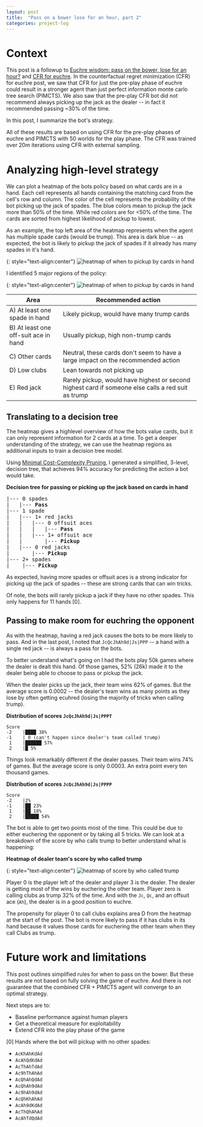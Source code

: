 ```yaml
---
layout: post
title:  "Pass on a bower lose for an hour, part 2"
categories: project-log
---
```


# Context
This post is a followup to [Euchre wisdom: pass on the bower, lose for an hour?](/project-log/2023/05/30/pass-on-the-bower-lose-for-an-hour.html) and [CFR for euchre](/project-log/2023/07/30/cfr-for-euchre.html). In the counterfactual regret minimization (CFR) for euchre post, we saw that CFR for just the pre-play phase of euchre could result in a stronger agent than just perfect information monte carlo tree search (PIMCTS). We also saw that the pre-play CFR bot did not recommend always picking up the jack as the dealer -- in fact it recommended passing ~30% of the time.

In this post, I summarize the bot's strategy.

All of these results are based on using CFR for the pre-play phases of euchre and PIMCTS with 50 worlds for the play phase. The CFR was trained over 20m iterations using CFR with external sampling.

# Analyzing high-level strategy

We can plot a heatmap of the bots policy based on what cards are in a hand. Each cell represents all hands containing the matching card from the cell's row and column. The color of the cell represents the probability of the bot picking up the jack of spades. The blue colors mean to pickup the jack more than 50% of the time. While red colors are for <50% of the time. The cards are sorted from highest likelihood of pickup to lowest.

As an example, the top left area of the heatmap represents when the agent has multiple spade cards (would be trump). This area is dark blue -- as expected, the bot is likely to pickup the jack of spades if it already has many spades in it's hand.

{: style="text-align:center"}
![heatmap of when to pickup by cards in hand](/assets/pass-on-bower-2-heatmap.png)

I identified 5 major regions of the policy:

{: style="text-align:center"}
![heatmap of when to pickup by cards in hand](/assets/pass-on-bower-2-heatmap-annotated.png)

| Area                                 | Recommended action                                                                                 |
| ------------------------------------ | -------------------------------------------------------------------------------------------------- |
| A) At least one spade in hand        | Likely pickup, would have many trump cards                                                         |
| B) At least one off-suit ace in hand | Usually pickup, high non-trump cards                                                               |
| C) Other cards                       | Neutral, these cards don't seem to have a large impact on the recommended action                   |
| D) Low clubs                         | Lean towards not picking up                                                                        |
| E) Red jack                          | Rarely pickup, would have highest or second highest card if someone else calls a red suit as trump |


## Translating to a decision tree

The heatmap gives a highlevel overview of how the bots value cards, but it can only represent information for 2 cards at a time. To get a deeper understanding of the strategy, we can use the heatmap regions as additional inputs to train a decision tree model.

Using [Minimal Cost-Complexity Pruning](https://scikit-learn.org/stable/modules/tree.html#minimal-cost-complexity-pruning), I generated a simplified, 3-level, decision tree, that achieves 94% accuracy for predicting the action a bot would take.

**Decision tree for passing or picking up the jack based on cards in hand**

<pre>
|--- 0 spades
|   |--- <b>Pass</b>
|--- 1 spade
|   |--- 1+ red jacks
|   |   |--- 0 offsuit aces
|   |   |   |--- <b>Pass</b>
|   |   |--- 1+ offsuit ace
|   |       |--- <b>Pickup</b>
|   |--- 0 red jacks
|       |--- <b>Pickup</b>
|--- 2+ spades
|    |--- <b>Pickup</b>
</pre>

As expected, having more spades or offsuit aces is a strong indicator for picking up the jack of spades -- these are strong cards that can win tricks. 

Of note, the bots will rarely pickup a jack if they have no other spades. This only happens for 11 hands [0]. 

## Passing to make room for euchring the opponent

As with the heatmap, having a red jack causes the bots to be more likely to pass. And in the last post, I noted that `JcQcJhAh9d|Js|PPP` -- a hand with a single red jack -- is always a pass for the bots.

To better understand what's going on I had the bots play 50k games where the dealer is dealt this hand. Of those games, 52% (26k) made it to the dealer being able to choose to pass or pickup the jack.

When the dealer picks up the jack, their team wins 62% of games. But the average score is 0.0002 -- the dealer's team wins as many points as they lose by often getting ecuhred (losing the majority of tricks when calling trump).

**Distribution of scores `JcQcJhAh9d|Js|PPPT`**
```
Score   
-2    |████ 38%
-1    | 0 (can't happen since dealer's team called trump)
 1    |██████ 57%
 2    |█ 5%
```

Things look remarkably different if the dealer passes. Their team wins 74% of games. But the average score is only 0.0003. An extra point every ten thousand games.

**Distribution of scores `JcQcJhAh9d|Js|PPPP`**
```
Score   
-2    |2%
-1    |██ 23%
 1    |██ 18%
 2    |█████ 54%
```

The bot is able to get two points most of the time. This could be due to either euchering the opponent or by taking all 5 tricks. We can look at a breakdown of the score by who calls trump to better understand what is happening:

**Heatmap of dealer team's score by who called trump**

{: style="text-align:center"}
![heatmap of score by who called trump](/assets/pass-on-bower-2-JcQcJhAh9d-heatmap.png)

Player 0 is the player left of the dealer and player 3 is the dealer. The dealer is getting most of the wins by euchering the other team. Player zero is calling clubs as trump 32% of the time. And with the `Jc`, `Qc`, and an offsuit ace (`Ah`), the dealer is in a good position to euchre.

The propensity for player 0 to call clubs explains area D from the heatmap at the start of the post. The bot is more likely to pass if it has clubs in its hand because it values those cards for euchering the other team when they call Clubs as trump.

# Future work and limitations

This post outlines simplified rules for when to pass on the bower. But these results are not based on fully solving the game of euchre. And there is not guarantee that the combined CFR + PIMCTS agent will converge to an optimal strategy.

Next steps are to:
* Baseline performance against human players
* Get a theoretical measure for exploitability
* Extend CFR into the play phase of the game


[0] Hands where the bot will pickup with no other spades:
* `AcKhAhKdAd`   
* `AcAhQdKdAd`   
* `AcThAhTdAd`   
* `Ac9hThAhAd`   
* `AcQhAhQdAd`   
* `AcQhAh9dAd`   
* `Ac9hAh9dAd`   
* `AcQhKhAhAd`   
* `AcAh9dKdAd`   
* `AcThQhAhAd`   
* `AcAhTdQdAd`